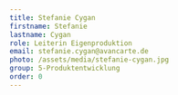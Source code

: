 ```yaml
---
title: Stefanie Cygan
firstname: Stefanie
lastname: Cygan
role: Leiterin Eigenproduktion
email: stefanie.cygan@avancarte.de
photo: /assets/media/stefanie-cygan.jpg
group: 5-Produktentwicklung
order: 0
---
```

